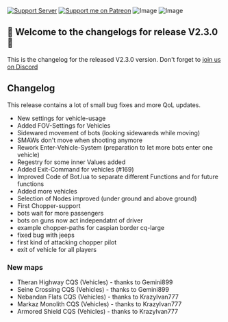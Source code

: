 [![Support Server](https://img.shields.io/discord/862736286774198322.svg?label=Discord&logo=Discord&colorB=7289da&style=for-the-badge)](https://discord.funbots.dev)
[![Support me on Patreon](https://img.shields.io/endpoint.svg?url=https%3A%2F%2Fshieldsio-patreon.vercel.app%2Fapi%3Fusername%3Dfunbots%26type%3Dpatrons&style=for-the-badge)](https://patreon.com/funbots)
![Image](https://img.shields.io/github/downloads/Joe91/fun-bots/total?style=for-the-badge)
![Image](https://img.shields.io/github/stars/Joe91/fun-bots?style=for-the-badge)

## 🥳 Welcome to the changelogs for release **V2.3.0** 🥳
This is the changelog for the released V2.3.0 version. Don't forget to [join us on Discord](https://discord.funbots.dev)

## Changelog
This release contains a lot of small bug fixes and more QoL updates.

* New settings for vehicle-usage
* Added FOV-Settings for Vehicles
* Sidewared movement of bots (looking sidewareds while moving)
* SMAWs don't move when shooting anymore
* Rework Enter-Vehicle-System (preparation to let more bots enter one vehicle)
* Regestry for some inner Values added
* Added Exit-Command for vehicles (#169)
* Improved Code of Bot.lua to separate different Functions and for future functions
* Added more vehicles
* Selection of Nodes improved (under ground and above ground)
* First Chopper-support
* bots wait for more passengers
* bots on guns now act independatnt of driver
* example chopper-paths for caspian border cq-large
* fixed bug with jeeps
* first kind of attacking chopper pilot
* exit of vehicle for all players

### New maps
* Theran Highway CQS (Vehicles) - thanks to Gemini899
* Seine Crossing CQS (Vehicles) - thanks to Gemini899
* Nebandan Flats CQS (Vehicles) - thanks to KrazyIvan777
* Markaz Monolith CQS (Vehicles) - thanks to KrazyIvan777
* Armored Shield CQS (Vehicles) - thanks to KrazyIvan777